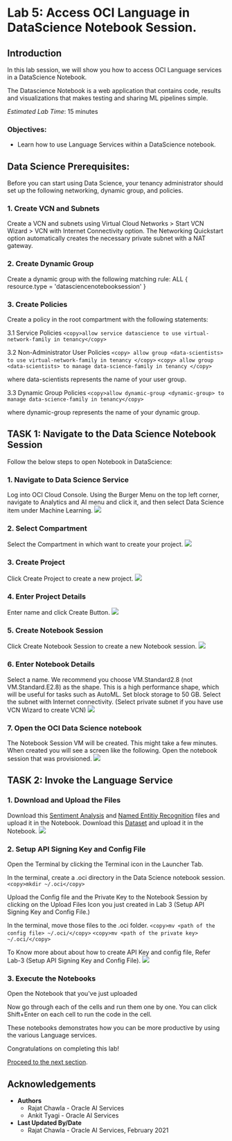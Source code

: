 # Lab 5: Access OCI Language in DataScience Notebook Session.

## Introduction

In this lab session, we will show you how to access OCI Language services in a DataScience Notebook.

The Datascience Notebook is a web application that contains code, results and visualizations that makes testing and sharing ML pipelines simple.

*Estimated Lab Time*: 15 minutes

### Objectives:
* Learn how to use Language Services within a DataScience notebook.

## **Data Science Prerequisites:**

Before you can start using Data Science, your tenancy administrator should set up the following networking, dynamic group, and policies.

### 1. Create VCN and Subnets
Create a VCN and subnets using Virtual Cloud Networks > Start VCN Wizard > VCN with Internet Connectivity option.
The Networking Quickstart option automatically creates the necessary private subnet with a NAT gateway.

### 2. Create Dynamic Group
Create a dynamic group with the following matching rule:
ALL { resource.type = 'datasciencenotebooksession' }

### 3. Create Policies
Create a policy in the root compartment with the following statements:

3.1 Service Policies
    ```
    <copy>allow service datascience to use virtual-network-family in tenancy</copy>
    ```

3.2 Non-Administrator User Policies
    ```
    <copy>
    allow group <data-scientists> to use virtual-network-family in tenancy
    </copy>
    ```
    ```
    <copy>
    allow group <data-scientists> to manage data-science-family in tenancy
    </copy>
    ```

where data-scientists represents the name of your user group.

3.3 Dynamic Group Policies
    ```
    <copy>allow dynamic-group <dynamic-group> to manage data-science-family in tenancy</copy>
    ```

where dynamic-group represents the name of your dynamic group.

## **TASK 1:** Navigate to the Data Science Notebook Session

Follow the below steps to open Notebook in DataScience:
### 1. Navigate to Data Science Service
Log into OCI Cloud Console. Using the Burger Menu on the top left corner, navigate to Analytics and AI menu and click it, and then select Data Science item under Machine Learning.
    ![](./images/cloudMenu.png " ")

### 2. Select Compartment
Select the Compartment in which want to create your project.
    ![](./images/selectComp.png " ")
<!-- Click Create Project to create a new project. -->
<!-- Select the Root Compartment -->
    

### 3. Create Project
Click Create Project to create a new project.
    ![](./images/createProject1.png " ")
<!-- Select the Project named 'oci-language-livelabs' -->
    

### 4. Enter Project Details
Enter name and click Create Button.
    ![](./images/createProject2.png " ")
<!-- Select the Notebook named 'Livelabs Notebook' -->
    


### 5. Create Notebook Session
Click Create Notebook Session to create a new Notebook session.
    ![](./images/createNotebookSession.png " ")

### 6. Enter Notebook Details
Select a name.
We recommend you choose VM.Standard2.8 (not VM.Standard.E2.8) as the shape. This is a high performance shape, which will be useful for tasks such as AutoML.
Set block storage to 50 GB.
Select the subnet with Internet connectivity. (Select private subnet if you have use VCN Wizard to create VCN)
    ![](./images/createNotebookSession2.png " ")

### 7. Open the OCI Data Science notebook
The Notebook Session VM will be created. This might take a few minutes. When created you will see a screen like the following.
Open the notebook session that was provisioned.
    ![](./images/openNotebook.png " ")

## **TASK 2:** Invoke the Language Service

### 1. Download and Upload the Files
Download this [Sentiment Analysis](./files/Sentiment.ipynb) and [Named Entitiy Recognition](./files/NER.ipynb) files and upload it in the Notebook. 
Download this [Dataset](./files/Data.csv) and upload it in the Notebook.
    ![](./images/uploadFiles.png " ")

### 2. Setup API Signing Key and Config File
Open the Terminal by clicking the Terminal icon in the Launcher Tab.

In the terminal, create a .oci directory in the Data Science notebook session.
    ```
    <copy>mkdir ~/.oci</copy>
    ```

Upload the Config file and the Private Key to the Notebook Session by clicking on the Upload Files Icon you just created in Lab 3 (Setup API Signing Key and Config File.)

In the terminal, move those files to the .oci folder.
    ```
    <copy>mv <path of the config file> ~/.oci/</copy>
    ```
    ```
    <copy>mv <path of the private key> ~/.oci/</copy>
    ```
    
To Know more about about how to create API Key and config file, Refer Lab-3 (Setup API Signing Key and Config File).
    ![](./images/ociFolder.jpg " ")

### 3. Execute the Notebooks

Open the Notebook that you've just uploaded

Now go through each of the cells and run them one by one. You can click Shift+Enter on each cell to run the code in the cell.

These notebooks demonstrates how you can be more productive by using the various Language services.

Congratulations on completing this lab!

[Proceed to the next section](#next).

## Acknowledgements
* **Authors**
    * Rajat Chawla  - Oracle AI Services
    * Ankit Tyagi -  Oracle AI Services
* **Last Updated By/Date**
    * Rajat Chawla  - Oracle AI Services, February 2021